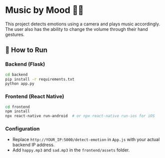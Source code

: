 # Music by Mood 🎵🙂

This project detects emotions using a camera and plays music accordingly. 
The user also has the ability to change the volume through their hand gestures.

## 🚀 How to Run

### Backend (Flask)
```bash
cd backend
pip install -r requirements.txt
python app.py
```

### Frontend (React Native)
```bash
cd frontend
npm install
npx react-native run-android  # or npx react-native run-ios for iOS
```

### Configuration
- Replace `http://YOUR_IP:5000/detect-emotion` in `App.js` with your actual backend IP address.
- Add `happy.mp3` and `sad.mp3` in the `frontend/assets` folder.
